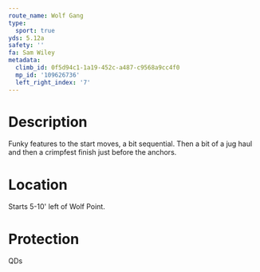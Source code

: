 ```yaml
---
route_name: Wolf Gang
type:
  sport: true
yds: 5.12a
safety: ''
fa: Sam Wiley
metadata:
  climb_id: 0f5d94c1-1a19-452c-a487-c9568a9cc4f0
  mp_id: '109626736'
  left_right_index: '7'
---
```

# Description
Funky features to the start moves, a bit sequential. Then a bit of a jug haul and then a crimpfest finish just before the anchors.

# Location
Starts 5-10' left of Wolf Point.

# Protection
QDs
